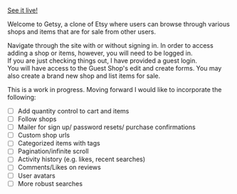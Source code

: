 [See it live!][heroku]

[heroku]: http://www.getsy.site

Welcome to Getsy, a clone of Etsy where users can browse through various
shops and items that are for sale from other users.

Navigate through the site with or without signing in.  In order to
access adding a shop or items, however, you will need to be logged in.  
If you are just checking things out, I have provided a guest login.  
You will have access to the Guest Shop's edit and create forms.  You
may also create a brand new shop and list items for sale.  

This is a work in progress. Moving forward I would like to incorporate
the following:
- [ ] Add quantity control to cart and items
- [ ] Follow shops
- [ ] Mailer for sign up/ password resets/ purchase confirmations
- [ ] Custom shop urls
- [ ] Categorized items with tags
- [ ] Pagination/infinite scroll
- [ ] Activity history (e.g. likes, recent searches)
- [ ] Comments/Likes on reviews
- [ ] User avatars
- [ ] More robust searches

